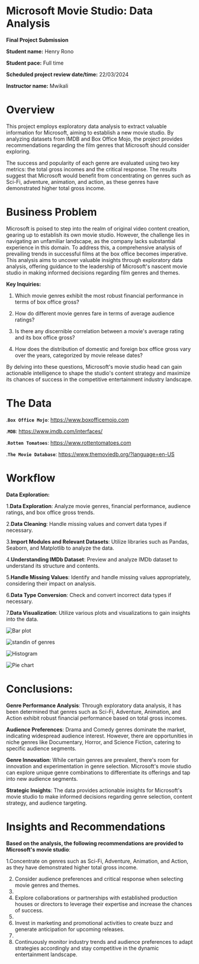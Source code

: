# Microsoft Movie Studio: Data Analysis

**Final Project Submission**

**Student name:** Henry Rono
    
**Student pace:** Full time
    
**Scheduled project review date/time:** 22/03/2024
    
**Instructor name:** Mwikali

# Overview

This project employs exploratory data analysis to extract valuable information for Microsoft, aiming to establish a new movie studio. By analyzing datasets from IMDB and Box Office Mojo, the project provides recommendations regarding the film genres that Microsoft should consider exploring.

The success and popularity of each genre are evaluated using two key metrics: the total gross incomes and the critical response. The results suggest that Microsoft would benefit from concentrating on genres such as Sci-Fi, adventure, animation, and action, as these genres have demonstrated higher total gross income.

# Business Problem

Microsoft is poised to step into the realm of original video content creation, gearing up to establish its own movie studio. However, the challenge lies in navigating an unfamiliar landscape, as the company lacks substantial experience in this domain. To address this, a comprehensive analysis of prevailing trends in successful films at the box office becomes imperative. This analysis aims to uncover valuable insights through exploratory data analysis, offering guidance to the leadership of Microsoft's nascent movie studio in making informed decisions regarding film genres and themes.

**Key Inquiries:**
    
1. Which movie genres exhibit the most robust financial performance in terms of box office gross?

2. How do different movie genres fare in terms of average audience ratings?

3. Is there any discernible correlation between a movie's average rating and its box office gross?

4. How does the distribution of domestic and foreign box office gross vary over the years, categorized by movie release dates?

By delving into these questions, Microsoft's movie studio head can gain actionable intelligence to shape the studio's content strategy and maximize its chances of success in the competitive entertainment industry landscape.
    

# The Data

.**`Box Office Mojo`**: https://www.boxofficemojo.com

.**`MDB`**: https://www.imdb.com/interfaces/

.**`Rotten Tomatoes`**: https://www.rottentomatoes.com

.**`The Movie Database`**: https://www.themoviedb.org/?language=en-US

# Workflow

**Data Exploration:**
    
1.**Data Exploration**: Analyze movie genres, financial performance, audience ratings, and box office gross trends.
    
2.**Data Cleaning**: Handle missing values and convert data types if necessary.
    
3.**Import Modules and Relevant Datasets**: Utilize libraries such as Pandas, Seaborn, and Matplotlib to analyze the data.
    
4.**Understanding IMDb Dataset**: Preview and analyze IMDb dataset to understand its structure and contents.
    
5.**Handle Missing Values**: Identify and handle missing values appropriately, considering their impact on analysis.
    
6.**Data Type Conversion**: Check and convert incorrect data types if necessary.
    
7.**Data Visualization**: Utilize various plots and visualizations to gain insights into the data.
    
![Bar plot](https://github.com/RonoHenry/Phase-1-Project-/assets/162313477/8e66440e-e9f6-4158-a7ba-174fad096aec)

![standin of genres](https://github.com/RonoHenry/Phase-1-Project-/assets/162313477/93c7bc09-ebd9-4fb7-8c19-64c1421ea69d)

![Histogram](https://github.com/RonoHenry/Phase-1-Project-/assets/162313477/127246b4-f5bf-45f6-bbfc-513b1607df41)

![Pie chart](https://github.com/RonoHenry/Phase-1-Project-/assets/162313477/71c770da-78a1-402e-b25c-61eeb05ed91e)

# Conclusions:
**Genre Performance Analysis**: Through exploratory data analysis, it has been determined that genres such as Sci-Fi, Adventure, Animation, and Action exhibit robust financial performance based on total gross incomes.

**Audience Preferences**: Drama and Comedy genres dominate the market, indicating widespread audience interest. However, there are opportunities in niche genres like Documentary, Horror, and Science Fiction, catering to specific audience segments.

**Genre Innovation**: While certain genres are prevalent, there's room for innovation and experimentation in genre selection. Microsoft's movie studio can explore unique genre combinations to differentiate its offerings and tap into new audience segments.

**Strategic Insights**: The data provides actionable insights for Microsoft's movie studio to make informed decisions regarding genre selection, content strategy, and audience targeting.


# Insights and Recommendations


**Based on the analysis, the following recommendations are provided to Microsoft's movie studio**:


1.Concentrate on genres such as Sci-Fi, Adventure, Animation, and Action, as they have demonstrated higher total gross income.

2. Consider audience preferences and critical response when selecting movie genres and themes.
3. 
4. Explore collaborations or partnerships with established production houses or directors to leverage their expertise and increase the chances of success.
5. 
6. Invest in marketing and promotional activities to create buzz and generate anticipation for upcoming releases.
7. 
8. Continuously monitor industry trends and audience preferences to adapt strategies accordingly and stay competitive in the dynamic entertainment landscape.
